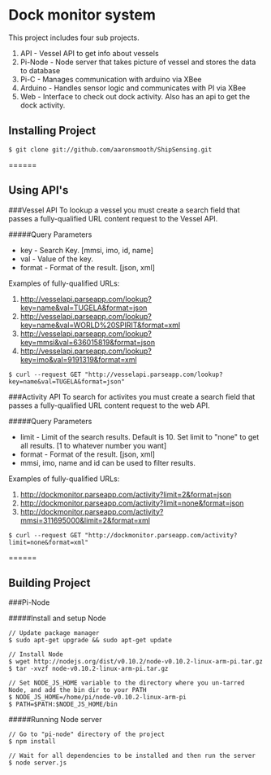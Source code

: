 Dock monitor system 
=======

This project includes four sub projects.

1. API - Vessel API to get info about vessels
2. Pi-Node - Node server that takes picture of vessel and stores the data to database
3. Pi-C - Manages communication with arduino via XBee
4. Arduino - Handles sensor logic and communicates with PI via XBee
5. Web - Interface to check out dock activity. Also has an api to get the dock activity.

## Installing Project

```
$ git clone git://github.com/aaronsmooth/ShipSensing.git
```
======
## Using API's

###Vessel API
To lookup a vessel you must create a search field that passes a fully-qualified URL content request to the Vessel API.

#####Query Parameters
* key - Search Key. [mmsi, imo, id, name]
* val - Value of the key.
* format - Format of the result. [json, xml]

Examples of fully-qualified URLs:

1. http://vesselapi.parseapp.com/lookup?key=name&val=TUGELA&format=json
2. http://vesselapi.parseapp.com/lookup?key=name&val=WORLD%20SPIRIT&format=xml
3. http://vesselapi.parseapp.com/lookup?key=mmsi&val=636015819&format=json
4. http://vesselapi.parseapp.com/lookup?key=imo&val=9191319&format=xml

```
$ curl --request GET "http://vesselapi.parseapp.com/lookup?key=name&val=TUGELA&format=json"
```

###Activity API
To search for activites you must create a search field that passes a fully-qualified URL content request to the web API.

#####Query Parameters
* limit - Limit of the search results. Default is 10. Set limit to "none" to get all results. [1 to whatever number you want]
* format - Format of the result. [json, xml]
* mmsi, imo, name and id can be used to filter results. 

Examples of fully-qualified URLs:

1. http://dockmonitor.parseapp.com/activity?limit=2&format=json
2. http://dockmonitor.parseapp.com/activity?limit=none&format=json
3. http://dockmonitor.parseapp.com/activity?mmsi=311695000&limit=2&format=xml

```
$ curl --request GET "http://dockmonitor.parseapp.com/activity?limit=none&format=xml"
```
======

## Building Project

###Pi-Node

#####Install and setup Node
```
// Update package manager
$ sudo apt-get upgrade && sudo apt-get update

// Install Node
$ wget http://nodejs.org/dist/v0.10.2/node-v0.10.2-linux-arm-pi.tar.gz
$ tar -xvzf node-v0.10.2-linux-arm-pi.tar.gz

// Set NODE_JS_HOME variable to the directory where you un-tarred Node, and add the bin dir to your PATH
$ NODE_JS_HOME=/home/pi/node-v0.10.2-linux-arm-pi 
$ PATH=$PATH:$NODE_JS_HOME/bin
```

#####Running Node server
```
// Go to "pi-node" directory of the project
$ npm install

// Wait for all dependencies to be installed and then run the server
$ node server.js
```
